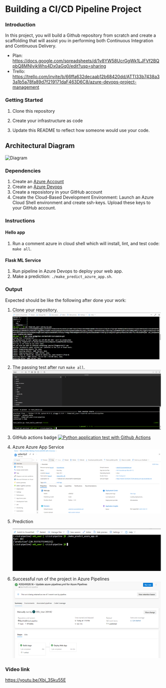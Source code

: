 # Building a CI/CD Pipeline Project

### Introduction
In this project, you will build a Github repository from scratch and create a scaffolding that will assist you in performing both Continuous Integration and Continuous Delivery.
- Plan: https://docs.google.com/spreadsheets/d/1v8YW58UcrGgWk1LJFVf2BQpbQ8MNIyjkWhs4Dx0aGq0/edit?usp=sharing
- Trello: https://trello.com/invite/b/66ffa632decaab12b68420dd/ATTI33b7438a33a1b5a78fa89d7f219171daF463D6C8/azure-devops-project-management

### Getting Started
1. Clone this repository

2. Create your infrastructure as code

3. Update this README to reflect how someone would use your code.

## Architectural Diagram
![Diagram](https://video.udacity-data.com/topher/2020/July/5f21ce4e_building-a-ci-cd-pipeline/building-a-ci-cd-pipeline.png)

### Dependencies
1. Create an [Azure Account](https://portal.azure.com) 
2. Create an [Azure Devops](https://dev.azure.com/)
3. Create a reposistory in your GitHub account 
3. Create the Cloud-Based Development Environment: Launch an Azure Cloud Shell environment and create ssh-keys. Upload these keys to your GitHub account.


### Instructions
#### Hello app
1. Run a comment azure in cloud shell which will install, lint, and test code: <code>make all</code>.
#### Flask ML Service
1. Run pipeline in Azure Devops to deploy your web app.
2. Make a prediction: <code>./make_predict_azure_app.sh</code>.

### Output
Expected should be like the following after done your work:
1. Clone your repository.
![Clone repo](./doc/clone-reponsitory.png)
2. The passing test after run <code>make all</code>.
![Passing test](./doc/pass-test.png)
3. GitHub actions badge
[![Python application test with Github Actions](https://github.com/BachVu89/cicd-pipeline/actions/workflows/pythonapp.yml/badge.svg)](https://github.com/BachVu89/cicd-pipeline/actions/workflows/pythonapp.yml)
4. Azure Azure App Service
![App service](./doc/app-service.png)
5. Prediction

    ![Prediction](./doc/prediction.png)
6. Successful run of the project in Azure Pipelines
![Pipeline](./doc/pipeline.png)
### Video  link
https://youtu.be/Xbj_3Sku55E
